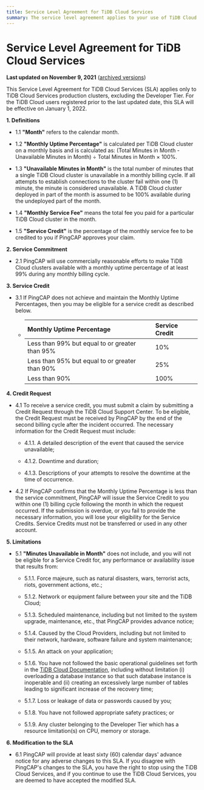 ```yaml
---
title: Service Level Agreement for TiDB Cloud Services
summary: The service level agreement applies to your use of TiDB Cloud Services.
---
```


# Service Level Agreement for TiDB Cloud Services

**Last updated on November 9, 2021** ([archived versions](/legal/service-level-agreement-for-tidb-cloud-services/archive/))

This Service Level Agreement for TiDB Cloud Services (SLA) applies only to TiDB Cloud Services production clusters, excluding the Developer Tier. For the TiDB Cloud users registered prior to the last updated date, this SLA will be effective on January 1, 2022.

**1. Definitions**

<div class="customize-indentation">

- 1.1 <span>**"Month"** refers to the calendar month.</span>

- 1.2 <span>**"Monthly Uptime Percentage"** is calculated per TiDB Cloud cluster on a monthly basis and is calculated as: (Total Minutes in Month - Unavailable Minutes in Month) ÷ Total Minutes in Month × 100%.</span>

- 1.3 <span>**"Unavailable Minutes in Month"** is the total number of minutes that a single TiDB Cloud cluster is unavailable in a monthly billing cycle. If all attempts to establish connections to the cluster fail within one (1) minute, the minute is considered unavailable. A TiDB Cloud cluster deployed in part of the month is assumed to be 100% available during the undeployed part of the month.</span>

- 1.4 <span>**"Monthly Service Fee"** means the total fee you paid for a particular TiDB Cloud cluster in the month.</span>

- 1.5 <span>**"Service Credit"** is the percentage of the monthly service fee to be credited to you if PingCAP approves your claim.</span>

</div>

**2. Service Commitment**

<div class="customize-indentation">

- 2.1 <span>PingCAP will use commercially reasonable efforts to make TiDB Cloud clusters available with a monthly uptime percentage of at least 99% during any monthly billing cycle.</span>

</div>

**3. Service Credit**

<div class="customize-indentation">

- 3.1 <span>If PingCAP does not achieve and maintain the Monthly Uptime Percentages, then you may be eligible for a service credit as described below.</span>

<ul class="customize-indentation">

- | Monthly Uptime Percentage                      | Service Credit |
  | :--------------------------------------------- | :------------- |
  | Less than 99% but equal to or greater than 95% | 10%            |
  | Less than 95% but equal to or greater than 90% | 25%            |
  | Less than 90%                                  | 100%           |

</ul>

</div>

**4. Credit Request**

<div class="customize-indentation">

- 4.1 <span>To receive a service credit, you must submit a claim by submitting a Credit Request through the TiDB Cloud Support Center. To be eligible, the Credit Request must be received by PingCAP by the end of the second billing cycle after the incident occurred. The necessary information for the Credit Request must include:</span>

<ul class="customize-indentation">

- 4.1.1. <span>A detailed description of the event that caused the service unavailable;</span>

- 4.1.2. <span>Downtime and duration;</span>

- 4.1.3. <span>Descriptions of your attempts to resolve the downtime at the time of occurrence.</span>

</ul>

- 4.2 <span>If PingCAP confirms that the Monthly Uptime Percentage is less than the service commitment, PingCAP will issue the Service Credit to you within one (1) billing cycle following the month in which the request occurred. If the submission is overdue, or you fail to provide the necessary information, you will lose your eligibility for the Service Credits. Service Credits must not be transferred or used in any other account.</span>

</div>

**5. Limitations**

<div class="customize-indentation">

- 5.1 <span>**"Minutes Unavailable in Month"** does not include, and you will not be eligible for a Service Credit for, any performance or availability issue that results from:</span>

<ul class="customize-indentation">

- 5.1.1. <span>Force majeure, such as natural disasters, wars, terrorist acts, riots, government actions, etc.;</span>

- 5.1.2. <span>Network or equipment failure between your site and the TiDB Cloud;</span>

- 5.1.3. <span>Scheduled maintenance, including but not limited to the system upgrade, maintenance, etc., that PingCAP provides advance notice;</span>

- 5.1.4. <span>Caused by the Cloud Providers, including but not limited to their network, hardware, software failure and system maintenance;</span>

- 5.1.5. <span>An attack on your application;</span>

- 5.1.6. <span>You have not followed the basic operational guidelines set forth in the [TiDB Cloud Documentation](https://docs.pingcap.com/tidbcloud/public-preview), including without limitation (i) overloading a database instance so that such database instance is inoperable and (ii) creating an excessively large number of tables leading to significant increase of the recovery time;</span>

- 5.1.7. <span>Loss or leakage of data or passwords caused by you;</span>

- 5.1.8. <span>You have not followed appropriate safety practices; or</span>

- 5.1.9. <span>Any cluster belonging to the Developer Tier which has a resource limitation(s) on CPU, memory or storage.</span>

</ul>

</div>

**6. Modification to the SLA**

<div class="customize-indentation">

- 6.1 <span>PingCAP will provide at least sixty (60) calendar days' advance notice for any adverse changes to this SLA. If you disagree with PingCAP's changes to the SLA, you have the right to stop using the TiDB Cloud Services, and if you continue to use the TiDB Cloud Services, you are deemed to have accepted the modified SLA.</span>

</div>
